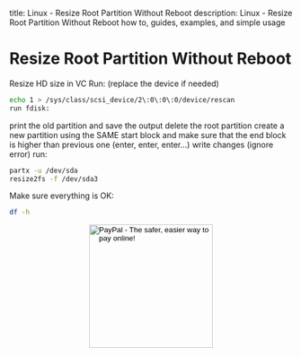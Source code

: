 title: Linux - Resize Root Partition Without Reboot
description: Linux - Resize Root Partition Without Reboot how to, guides, examples, and simple usage

# Resize Root Partition Without Reboot

Resize HD size in VC Run: (replace the device if needed)

```bash
echo 1 > /sys/class/scsi_device/2\:0\:0\:0/device/rescan
run fdisk:
```

print the old partition and save the output delete the root partition create a new partition using the SAME start block and make sure that the end block is higher than previous one (enter, enter, enter…) write changes (ignore error) run:

```bash
partx -u /dev/sda
resize2fs -f /dev/sda3
```

Make sure everything is OK:

```bash
df -h
```

<!-- Donation Button -->
<form action="https://www.paypal.com/cgi-bin/webscr" method="post" target="_top" align="center"><input type="hidden" name="cmd" value="_s-xclick"><input type="hidden" name="hosted_button_id" value="Q94AU5RUD4X6A"><input type="image" src="https://raw.githubusercontent.com/fire1ce/3os.org/gh-pages/assets/images/beerDonation.png" width="220px" border="0" name="submit" alt="PayPal - The safer, easier way to pay online!"><img alt="" border="0" src="https://www.paypalobjects.com/en_US/i/scr/pixel.gif" width="1" height="1"></form>
<!-- Donation Button -->